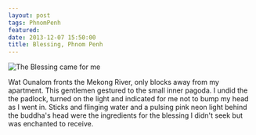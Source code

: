 ```yaml
---
layout: post
tags: PhnomPenh
featured: 
date: 2013-12-07 15:50:00
title: Blessing, Phnom Penh
---
```

![The Blessing came for me](http://personandplace.s3.amazonaws.com/2013-10-19-phnompenh-blessing.jpg)

Wat Ounalom fronts the Mekong River, only blocks away from my apartment. This gentlemen gestured to the small inner pagoda. I undid the the padlock, turned on the light and indicated for me not to bump my head as I went in. Sticks and flinging water and a pulsing pink neon light behind the buddha's head were the ingredients for the blessing I didn't seek but was enchanted to receive. 

